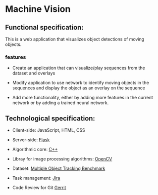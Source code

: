 # Machine Vision

## Functional specification:

This is a web application that visualizes object detections of moving objects. 

###  features

* Create an application that can visualize/play sequences from the dataset and overlays

* Modify application to use network to identify moving objects in the sequences and display the object as an overlay on the sequence

* Add more functionality, either by adding more features in the current network or by adding a trained neural network.



## Technological specification:

* Client-side: JavaScript, HTML, CSS 

* Server-side: [Flask](http://flask.pocoo.org/)

* Algorithmic core: [C++](http://www.cplusplus.org/)

* Libray for image processing algorithms: [OpenCV](https://opencv.org/)

* Dataset: [Multiple Object Tracking Benchmark](https://motchallange.net/data/MOT17/)

* Task management: [Jira](https://support.alten.se/projects/MAC/summary)

* Code Review for Git [Gerrit](https://gerrit-review.googlesource.com/Documentation/)


